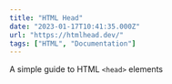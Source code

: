```yaml
---
title: "HTML Head"
date: "2023-01-17T10:41:35.000Z"
url: "https://htmlhead.dev/"
tags: ["HTML", "Documentation"]
---
```


A simple guide to HTML `<head>` elements
